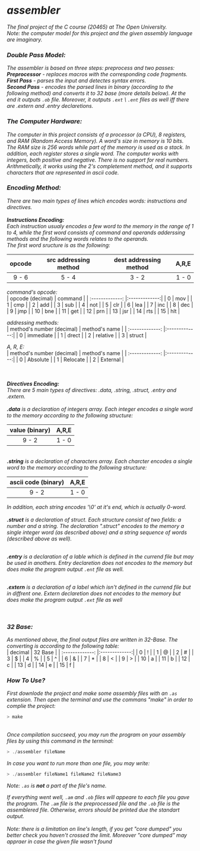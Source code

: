 # *assembler*

*The final project of the C course (20465) at The Open University.<br />
Note: the computer model for this project and the given assembly language are imaginary.*

### *Double Pass Model:*
*The assembler is based on three steps: preprocess and two passes: <br />
**Preprocessor** - replaces macros with the corresponding code fragments. <br />
**First Pass** - parses the input and detectes syntax errors. <br />
**Second Pass** - encodes the parsed lines in binary (according to the following method) and converts it to 32 base (more details below). At the end it outputs `.ob` file. Moreover, it outputs `.ext` \ `.ent` files as well iff there are .extern and .entry declaretions.* 

### *The Computer Hardware:*
*The computer in this project consists of a processor (a CPU), 8 registers, and RAM (Random Access Memory).
A word's size in memory is 10 bits. The RAM size is 256 words while part of the memory is used as a stack. In addition, each register stores a single word.
The computer works with integers, both positive and negative. There is no support for real numbers. Arithmetically, it works using the 2's completement method, and it supports characters that are represented in ascii code.*


### *Encoding Method:*
*There are two main types of lines which encodes words: instructions and directives. <br /> <br />
**Instructions Encoding:** <br />
Each instruction usualy encodes a few word to the memory in the range of 1 to 4, while the first word consists of command and operands adderssing methods and the following words relates to the operands. <br />
The first word sructure is as the following:*

| opcode        | src addressing method | dest addressing method | A,R,E  |
| :-------------: |:-------------:|:-------------:| -----:|
| 9 - 6 | 5 - 4 | 3 - 2  | 1 - 0 |

*command's opcode: <br />*
| opcode (decimal)        | command |
| :-------------: |:-------------:|
| 0        | mov |
| 1        | cmp |
| 2        | add |
| 3        | sub |
| 4        | not |
| 5        | clr |
| 6        | lea |
| 7        | inc |
| 8        | dec |
| 9        | jmp |
| 10       | bne |
| 11       | get |
| 12       | prn |
| 13       | jsr |
| 14       | rts |
| 15       | hlt |

*addressing methods: <br />*
| method's number (decimal)        | method's name |
| :-------------: |:-------------:|
| 0        | immediate |
| 1        | drect |
| 2        | relative |
| 3        | struct |

*A, R, E: <br />*
| method's number (decimal)        | method's name |
| :-------------: |:-------------:|
| 0        | Absolute |
| 1        | Relocate |
| 2        | External |

*<br /> <br />
 **Directives Encoding:** <br /> 
 There are 5 main types of directives: .data, .string, .struct, .entry and .extern. <br /> <br />
 **.data** is a declaration of integers array. Each integer encodes a single word to the memory according to the following structure: <br />*
 
 | value (binary) | A,R,E |
| :-------------: |:-------------:|
| 9 - 2 | 1 - 0 |

*<br />
**.string** is a declaration of characters array. Each charcter encodes a single word to the memory according to the following structure: <br />*
 
 | ascii code (binary) | A,R,E |
| :-------------: |:-------------:|
| 9 - 2 | 1 - 0 |

*In addition, each string encodes '\0' at it's end, which is actually 0-word. <br />*
*<br />
**.struct** is a declaration of struct. Each structure consist of two fields: a number and a string. The declaration ".struct" encodes to the memory a single integer word (as described above) and a string sequence of words (described above as well). <br />*

*<br />
**.entry** is a declaration of a lable which is defined in the currend file but may be used in anothers. Entry declaretion does not encodes to the memory but does make the program output `.ent` file as well. <br />*

*<br />
**.extern** is a declaration of a label which isn't defined in the currend file but in diffrent one. Extern declaretion does not encodes to the memory but does make the program output `.ext` file as well <br />*

*<br />*
### *32 Base:*
 
 *As mentioned above, the final output files are written in 32-Base. The converting is according to the following table: <br />*
| decimal       | 32 Base |
| :-------------: |:-------------:|
| 0        | ! |
| 1        | @ |
| 2        | # |
| 3        | $ |
| 4        | % |
| 5        | ^ |
| 6        | & |
| 7        | * |
| 8        | < |
| 9        | > |
| 10       | a |
| 11       | b |
| 12       | c |
| 13       | d |
| 14       | e |
| 15       | f |


### *How To Use?*
*First downlode the project and make some assembly files with an `.as` extension. Then open the terminal and use the commans "make" in order to complie the project:*
```C
> make
```
*<br /> Once compilation succseed, you may run the program on your assembly files by using this command in the terminal:*
```C
> ./assembler fileName
```
*In case you want to run more than one file, you may write:*
```C
> ./assembler fileName1 fileName2 fileName3
```
*Note: `.as` is **not** a part of the file's name.*

*If everything went well, `.am` and `.ob` files will appeare to each file you gave the program. The `.am` file is the preprocessed file and the `.ob` file is the assemblered file. Otherwise, errors should be printed due the standart output. <br />
<br />Note: there is a limitation on line's length, if you get "core dumped" you better check you haven't crossed the limit. Moreover "core dumped" may appraer in case the given file wasn't found*
